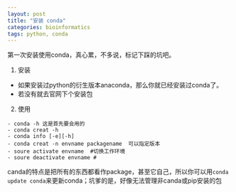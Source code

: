 ```yaml
---
layout: post
title: "安装 conda"
categories: bioinformatics
tags: python, conda
---
```


第一次安装使用conda，真心累，不多说，标记下踩的坑吧。
1. 安装
- 如果安装过python的衍生版本anaconda，那么你就已经安装过conda了。
- 若没有就去官网下个安装包
2. 使用
```
- conda -h 这是首先要会用的
- conda creat -h
- conda info [-e][-h]
- conda creat -n envname packagename  可以指定版本
- soure activate envname  #切换工作环境
- soure deactivate envname #
```
canda的特点是把所有的东西都看作package，甚至它自己，所以你可以用`conda update conda`来更新conda；坑爹的是，好像无法管理非canda或pip安装的包

